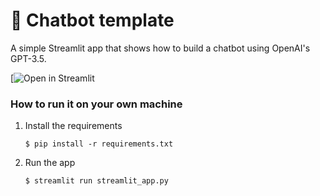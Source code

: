 # 💬 Chatbot template

A simple Streamlit app that shows how to build a chatbot using OpenAI's GPT-3.5.

[![Open in Streamlit](https://on-boarding-mentor.streamlit.app/)

### How to run it on your own machine

1. Install the requirements

   ```
   $ pip install -r requirements.txt
   ```

2. Run the app

   ```
   $ streamlit run streamlit_app.py
   ```

